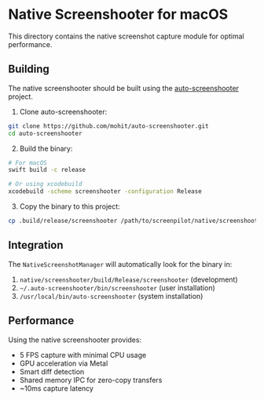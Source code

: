 # Native Screenshooter for macOS

This directory contains the native screenshot capture module for optimal performance.

## Building

The native screenshooter should be built using the [auto-screenshooter](https://github.com/mohit/auto-screenshooter) project.

1. Clone auto-screenshooter:
```bash
git clone https://github.com/mohit/auto-screenshooter.git
cd auto-screenshooter
```

2. Build the binary:
```bash
# For macOS
swift build -c release

# Or using xcodebuild
xcodebuild -scheme screenshooter -configuration Release
```

3. Copy the binary to this project:
```bash
cp .build/release/screenshooter /path/to/screenpilot/native/screenshooter/build/Release/
```

## Integration

The `NativeScreenshotManager` will automatically look for the binary in:
1. `native/screenshooter/build/Release/screenshooter` (development)
2. `~/.auto-screenshooter/bin/screenshooter` (user installation)
3. `/usr/local/bin/auto-screenshooter` (system installation)

## Performance

Using the native screenshooter provides:
- 5 FPS capture with minimal CPU usage
- GPU acceleration via Metal
- Smart diff detection
- Shared memory IPC for zero-copy transfers
- ~10ms capture latency